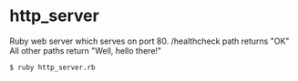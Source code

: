 # http_server
Ruby web server which
serves on port 80.
/healthcheck path returns "OK"
All other paths return "Well, hello there!"

`$ ruby http_server.rb`
